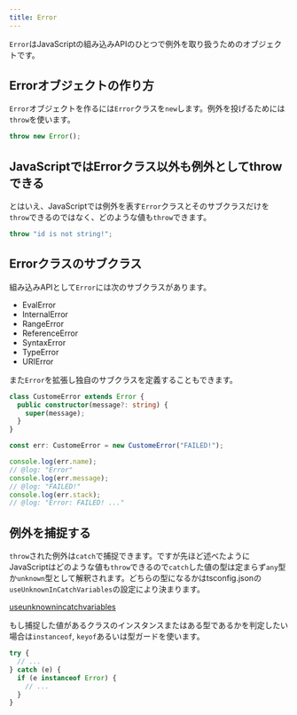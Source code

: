 ```yaml
---
title: Error
---
```


`Error`はJavaScriptの組み込みAPIのひとつで例外を取り扱うためのオブジェクトです。

## Errorオブジェクトの作り方

`Error`オブジェクトを作るには`Error`クラスを`new`します。例外を投げるためには`throw`を使います。

```ts
throw new Error();
```

## JavaScriptではErrorクラス以外も例外としてthrowできる

とはいえ、JavaScriptでは例外を表す`Error`クラスとそのサブクラスだけを`throw`できるのではなく、どのような値も`throw`できます。

```ts
throw "id is not string!";
```

## Errorクラスのサブクラス

組み込みAPIとして`Error`には次のサブクラスがあります。

- EvalError
- InternalError
- RangeError
- ReferenceError
- SyntaxError
- TypeError
- URIError

また`Error`を拡張し独自のサブクラスを定義することもできます。

```ts twoslash
class CustomeError extends Error {
  public constructor(message?: string) {
    super(message);
  }
}

const err: CustomeError = new CustomeError("FAILED!");

console.log(err.name);
// @log: "Error"
console.log(err.message);
// @log: "FAILED!"
console.log(err.stack);
// @log: "Error: FAILED! ..."
```

## 例外を捕捉する

`throw`された例外は`catch`で捕捉できます。ですが先ほど述べたようにJavaScriptはどのような値も`throw`できるので`catch`した値の型は定まらず`any`型か`unknown`型として解釈されます。どちらの型になるかはtsconfig.jsonの`useUnknownInCatchVariables`の設定により決まります。

[useunknownincatchvariables](../tsconfig/useunknownincatchvariables.md)

もし捕捉した値があるクラスのインスタンスまたはある型であるかを判定したい場合は`instanceof`, `keyof`あるいは型ガードを使います。

```ts
try {
  // ...
} catch (e) {
  if (e instanceof Error) {
    // ...
  }
}
```
